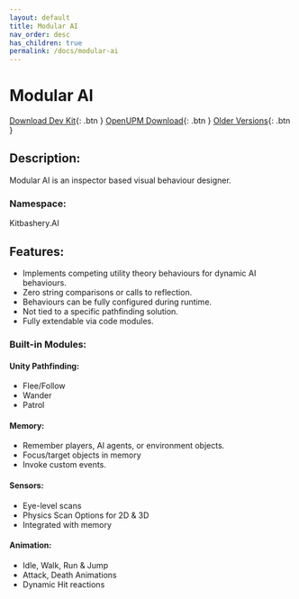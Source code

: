 ```yaml
---
layout: default
title: Modular AI
nav_order: desc
has_children: true
permalink: /docs/modular-ai
---
```


# Modular AI
[Download Dev Kit](https://github.com/Kitbashery/Modular-AI/releases/download/Development-Package/Kitbashery_ModularAI.unitypackage){: .btn }
[OpenUPM Download](https://openupm.com/packages/com.kitbashery.modular-ai/){: .btn }
[Older Versions](https://github.com/Kitbashery/Modular-AI/releases){: .btn }
<!--[Unity Asset Store](https://assetstore.unity.com/packages/slug/231965){: .btn }-->

## Description:
Modular AI is an inspector based visual behaviour designer.

### Namespace:
Kitbashery.AI

## Features:
* Implements competing utility theory behaviours for dynamic AI behaviours.
* Zero string comparisons or calls to reflection.
* Behaviours can be fully configured during runtime.
* Not tied to a specific pathfinding solution.
* Fully extendable via code modules.

### Built-in Modules:

#### Unity Pathfinding:
* Flee/Follow
* Wander
* Patrol

#### Memory:
* Remember players, AI agents, or environment objects.
* Focus/target objects in memory
* Invoke custom events.

#### Sensors:
* Eye-level scans
* Physics Scan Options for 2D & 3D
* Integrated with memory

#### Animation:
* Idle, Walk, Run & Jump
* Attack, Death Animations
* Dynamic Hit reactions
